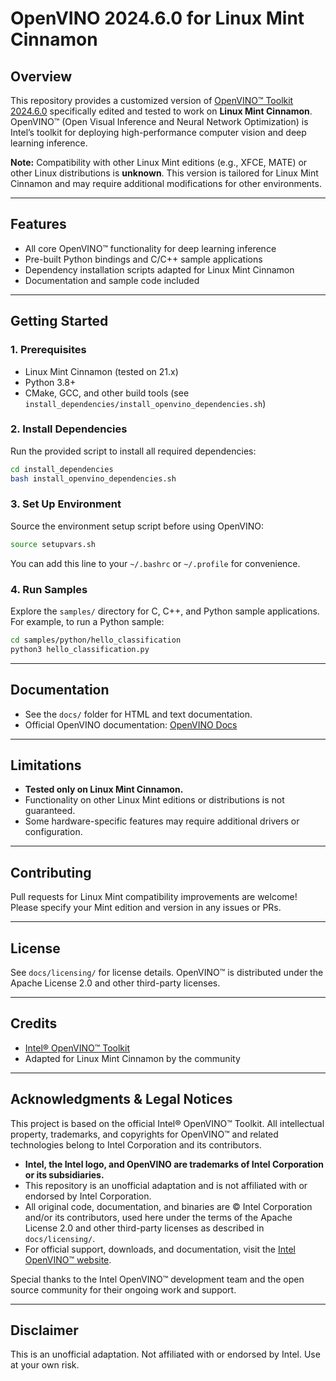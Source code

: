 # OpenVINO 2024.6.0 for Linux Mint Cinnamon

## Overview

This repository provides a customized version of [OpenVINO™ Toolkit 2024.6.0](https://www.intel.com/content/www/us/en/developer/tools/openvino-toolkit/overview.html) specifically edited and tested to work on **Linux Mint Cinnamon**. OpenVINO™ (Open Visual Inference and Neural Network Optimization) is Intel’s toolkit for deploying high-performance computer vision and deep learning inference.

**Note:** Compatibility with other Linux Mint editions (e.g., XFCE, MATE) or other Linux distributions is **unknown**. This version is tailored for Linux Mint Cinnamon and may require additional modifications for other environments.

---

## Features
- All core OpenVINO™ functionality for deep learning inference
- Pre-built Python bindings and C/C++ sample applications
- Dependency installation scripts adapted for Linux Mint Cinnamon
- Documentation and sample code included

---

## Getting Started

### 1. Prerequisites
- Linux Mint Cinnamon (tested on 21.x)
- Python 3.8+
- CMake, GCC, and other build tools (see `install_dependencies/install_openvino_dependencies.sh`)

### 2. Install Dependencies
Run the provided script to install all required dependencies:

```bash
cd install_dependencies
bash install_openvino_dependencies.sh
```

### 3. Set Up Environment
Source the environment setup script before using OpenVINO:

```bash
source setupvars.sh
```

You can add this line to your `~/.bashrc` or `~/.profile` for convenience.

### 4. Run Samples
Explore the `samples/` directory for C, C++, and Python sample applications. For example, to run a Python sample:

```bash
cd samples/python/hello_classification
python3 hello_classification.py
```

---

## Documentation
- See the `docs/` folder for HTML and text documentation.
- Official OpenVINO documentation: [OpenVINO Docs](https://docs.openvino.ai/)

---

## Limitations
- **Tested only on Linux Mint Cinnamon.**
- Functionality on other Linux Mint editions or distributions is not guaranteed.
- Some hardware-specific features may require additional drivers or configuration.

---

## Contributing
Pull requests for Linux Mint compatibility improvements are welcome! Please specify your Mint edition and version in any issues or PRs.

---

## License
See `docs/licensing/` for license details. OpenVINO™ is distributed under the Apache License 2.0 and other third-party licenses.

---

## Credits
- [Intel® OpenVINO™ Toolkit](https://github.com/openvinotoolkit/openvino)
- Adapted for Linux Mint Cinnamon by the community

---

## Acknowledgments & Legal Notices

This project is based on the official Intel® OpenVINO™ Toolkit. All intellectual property, trademarks, and copyrights for OpenVINO™ and related technologies belong to Intel Corporation and its contributors.

- **Intel, the Intel logo, and OpenVINO are trademarks of Intel Corporation or its subsidiaries.**
- This repository is an unofficial adaptation and is not affiliated with or endorsed by Intel Corporation.
- All original code, documentation, and binaries are © Intel Corporation and/or its contributors, used here under the terms of the Apache License 2.0 and other third-party licenses as described in `docs/licensing/`.
- For official support, downloads, and documentation, visit the [Intel OpenVINO™ website](https://www.intel.com/content/www/us/en/developer/tools/openvino-toolkit/overview.html).

Special thanks to the Intel OpenVINO™ development team and the open source community for their ongoing work and support.

---

## Disclaimer
This is an unofficial adaptation. Not affiliated with or endorsed by Intel. Use at your own risk.
